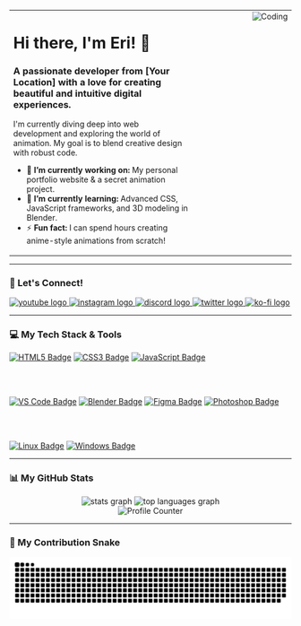 <!--
=======================================================================================
======================== IMPROVED & THEMED README BY GITHUB.COM/IKATYBO =================
=======================================================================================
-->
<!-- This is a two-column table for a clean layout. -->
<table>
<tr>
<td valign="top" width="65%">

# Hi there, I'm Eri! 👋

### A passionate developer from [Your Location] with a love for creating beautiful and intuitive digital experiences.

I'm currently diving deep into web development and exploring the world of animation. My goal is to blend creative design with robust code.

*   🔭 **I’m currently working on:** My personal portfolio website & a secret animation project.
*   🌱 **I’m currently learning:** Advanced CSS, JavaScript frameworks, and 3D modeling in Blender.
*   ⚡ **Fun fact:** I can spend hours creating anime-style animations from scratch!

</td>
<td valign="top" width="35%">

  <div align="right">
    <img alt="Coding" src="https://i.pinimg.com/originals/e4/26/70/e426702edf874b181aced1e2fa5c6cde.gif">
  </div>
  
</td>
</tr>
</table>

---

### 🔗 Let's Connect!

<p align="left">
  <a href="https://youtube.com/c/your-channel-name" target="blank">
    <img src="https://img.shields.io/static/v1?message=Youtube&logo=youtube&label=&color=FF0000&logoColor=white&labelColor=&style=for-the-badge" height="35" alt="youtube logo" />
  </a>
  <a href="https://instagram.com/your-username" target="blank">
    <img src="https://img.shields.io/static/v1?message=Instagram&logo=instagram&label=&color=E4405F&logoColor=white&labelColor=&style=for-the-badge" height="35" alt="instagram logo" />
  </a>
  <a href="https://discord.com/users/your-discord-id" target="blank">
    <img src="https://img.shields.io/static/v1?message=Discord&logo=discord&label=&color=7289DA&logoColor=white&labelColor=&style=for-the-badge" height="35" alt="discord logo" />
  </a>
  <a href="https://twitter.com/your-username" target="blank">
    <img src="https://img.shields.io/static/v1?message=Twitter&logo=twitter&label=&color=1DA1F2&logoColor=white&labelColor=&style=for-the-badge" height="35" alt="twitter logo" />
  </a>
  <a href="https://ko-fi.com/your-username" target="blank">
    <img src="https://img.shields.io/static/v1?message=Ko-fi&logo=ko-fi&label=&color=F16061&logoColor=white&labelColor=&style=for-the-badge" height="35" alt="ko-fi logo" />
  </a>
</p>

---

### 💻 My Tech Stack & Tools

<p align="left">
  <!-- Languages -->
  <a href="#"><img src="https://img.shields.io/badge/HTML5-E34F26?style=for-the-badge&logo=html5&logoColor=white&color=3CB371" height="30" alt="HTML5 Badge"/></a>
  <a href="#"><img src="https://img.shields.io/badge/CSS3-1572B6?style=for-the-badge&logo=css3&logoColor=white&color=3CB371" height="30" alt="CSS3 Badge"/></a>
  <a href="#"><img src="https://img.shields.io/badge/JavaScript-F7DF1E?style=for-the-badge&logo=javascript&logoColor=black&color=3CB371" height="30" alt="JavaScript Badge"/></a>
  
  <br><br>
  
  <!-- Tools & Software -->
  <a href="#"><img src="https://img.shields.io/badge/VS_Code-007ACC?style=for-the-badge&logo=visual-studio-code&logoColor=white&color=2E8B57" height="30" alt="VS Code Badge"/></a>
  <a href="#"><img src="https://img.shields.io/badge/Blender-E87D0D?style=for-the-badge&logo=blender&logoColor=white&color=2E8B57" height="30" alt="Blender Badge"/></a>
  <a href="#"><img src="https://img.shields.io/badge/Figma-F24E1E?style=for-the-badge&logo=figma&logoColor=white&color=2E8B57" height="30" alt="Figma Badge"/></a>
  <a href="#"><img src="https://img.shields.io/badge/Photoshop-31A8FF?style=for-the-badge&logo=adobe-photoshop&logoColor=white&color=2E8B57" height="30" alt="Photoshop Badge"/></a>
  
  <br><br>

  <!-- OS -->
  <a href="#"><img src="https://img.shields.io/badge/Linux-FCC624?style=for-the-badge&logo=linux&logoColor=black&color=3CB371" height="30" alt="Linux Badge"/></a>
  <a href="#"><img src="https://img.shields.io/badge/Windows-0078D6?style=for-the-badge&logo=windows&logoColor=white&color=3CB371" height="30" alt="Windows Badge"/></a>
</p>

---

### 📊 My GitHub Stats

<!--
Themed the stats cards to be transparent with green accents.
You can change the username from "Eri-Boutsuki" to your own.
-->
<div align="center">
  <img src="https://github-readme-stats.vercel.app/api?username=Eri-Boutsuki&show_icons=true&include_all_commits=true&count_private=true&theme=transparent&bg_color=00000000&title_color=2E8B57&text_color=c9d1d9&icon_color=3CB371&hide_border=true" height="150" alt="stats graph" />
  <img src="https://github-readme-stats.vercel.app/api/top-langs?username=Eri-Boutsuki&layout=compact&theme=transparent&bg_color=00000000&title_color=2E8B57&text_color=c9d1d9&icon_color=3CB371&hide_border=true&langs_count=6" height="150" alt="top languages graph" />
  <br>
  <img src="https://profile-counter.glitch.me/Eri-Boutsuki/count.svg?" alt="Profile Counter" />
</div>

---

### 🐍 My Contribution Snake

<div align="center">
  <picture>
    <!-- Dark Mode: Green snake on dark background -->
    <source 
      media="(prefers-color-scheme: dark)" 
      srcset="https://raw.githubusercontent.com/platane/snk/output/github-contribution-grid-snake-dark.svg?user=Eri-Boutsuki&theme=dark&color_snake=_#3CB371&color_dots=#44475a,#6272a4,#3CB371,#2E8B57"
    />
    <!-- Light Mode: Green snake on light background -->
    <source 
      media="(prefers-color-scheme: light)" 
      srcset="https://raw.githubusercontent.com/platane/snk/output/github-contribution-grid-snake.svg?user=Eri-Boutsuki&color_snake=_#3CB371&color_dots=#d6e685,#8cc665,#44a340,#1e6823"
    />
    <img 
      alt="github contribution grid snake animation" 
      src="https://raw.githubusercontent.com/platane/snk/output/github-contribution-grid-snake.svg?user=Eri-Boutsuki" 
    />
  </picture>
</div>
